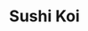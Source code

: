 ---
layout: place
title: "Sushi Koi"
permalink: /new-york/forest-hills/sushi-koi.html
stateAbbr: NY
stateName: New York
cityName: Forest Hills
seo:
  name: "Sushi Koi"
  type: Restaurant
  links: http://sushikoiny.com/
description: "Unpretentious place offering typical sushi & Japanese entrees, plus all-you-can-eat specials. Sushi Koi serves delicious sushi in Forest Hills, New York. Try fresh Japanese dishes for a great dining experience. Available for takeout, delivery, lunch, and dinner."
place_id: ChIJ-yMKWphgwokREQmPlSl4Cjg
photos:
  - name: >-
      places/ChIJ-yMKWphgwokREQmPlSl4Cjg/photos/AeeoHcKDWwdK8RMyJpJwGJt-mRrksWNYlAwEE296Xyf6ks5mttWILmXBMZ3Jge7VeG2-oLVqvk24mHYXBh01PnDlYXbDtYeOnkxuf-FfY6p8iaVNfRbhc2i3x2n25dIOXVtdtlza8t4yWWYoOq5u0tuDgbyM-LN4mR7RldpfnoSr6aR9obrNQAZtN3YJtLYf47IGR6Q4FyQpoor_wytrG6wekd1S0FGosouZR4EvZ3VWHm0JmUy-9ZTnkfl5_yzJOMe7WDYin4a6juloBMSv3kuZImkBX7sQRkDQD8cwQmWcA-MO1O9sjR1zXPzlcxGdbFH4SAVaTOJGqBwvOe-VfHirgVHQypQf7T07JUqDGX1C3SWzlJmrdPwQaa9SmAR_rt997vwFUqZM2iYPKNlYX1eS2WECAUxniSOGqu71iPNnLv8
    widthPx: 4032
    heightPx: 2268
    authorAttributions:
      - displayName: Todd Schultz
        uri: https://maps.google.com/maps/contrib/112608702894488288535
        photoUri: >-
          https://lh3.googleusercontent.com/a-/ALV-UjUWHO1Wg8rANkys4QimthzbAaIJDIhqJiuGPzyIaApwc5pXUzb5jA=s100-p-k-no-mo
    flagContentUri: >-
      https://www.google.com/local/imagery/report/?cb_client=maps_api_places.places_api&image_key=!1e10!2sCIHM0ogKEICAgID46OWLQA&hl=en-US
    googleMapsUri: >-
      https://www.google.com/maps/place//data=!3m4!1e2!3m2!1sCIHM0ogKEICAgID46OWLQA!2e10!4m2!3m1!1s0x89c260985a0a23fb:0x380a7829958f0911
  - name: >-
      places/ChIJ-yMKWphgwokREQmPlSl4Cjg/photos/AeeoHcJNP6L6NBwlARwg-Rq1sMylWvIp7MvRuB_lsA8SA79vdXFxM67jc86lsRKGqv1mT6r7ysT23b5nZcDVtbrfPCI2e7E5px3Sn-X8KMLnKche2aN6fvboUoPYn0nX65FT0bwcjk3Gu3H5NxW4awdRM-g7coRCsuOj7YsBFvqJbrPHGaKSbe0auyH4DSE0bydOjRBhmZEaeqSEyJr1HkMyRgOA9q6BSWXcymnTBcpAWBMOjjbZI-ZZM7Heyvz90pcbAc_l1RFFBVb84GOacq1YRnf2oZN2YkA4J16xoYQz2uLOguLJcVhkdrM4x-k4uh19NqcR5a7rRe2zmz6m2caL5z0rGv5JVlXrsLIg1ptKMfeKwdUcT2DVKqsVBjA5UhUQ-BFk74WhVgSAXTxJLshlE-1Euu512qa46C_tEVJFHBMoeArd
    widthPx: 4032
    heightPx: 3024
    authorAttributions:
      - displayName: Afnan Islam
        uri: https://maps.google.com/maps/contrib/104827440519552357327
        photoUri: >-
          https://lh3.googleusercontent.com/a-/ALV-UjUrHaIbxO978N9PJ_U726VKVGC67paVP-Rrj5AuPCE0yOqFL3xZ=s100-p-k-no-mo
    flagContentUri: >-
      https://www.google.com/local/imagery/report/?cb_client=maps_api_places.places_api&image_key=!1e10!2sCIHM0ogKEICAgICk4LHHqQE&hl=en-US
    googleMapsUri: >-
      https://www.google.com/maps/place//data=!3m4!1e2!3m2!1sCIHM0ogKEICAgICk4LHHqQE!2e10!4m2!3m1!1s0x89c260985a0a23fb:0x380a7829958f0911
  - name: >-
      places/ChIJ-yMKWphgwokREQmPlSl4Cjg/photos/AeeoHcJGTruvwc86zqzb9Zx2Dgzzo9P3NKEwINt7Wr_74iPjADhcaoR7MamuXP1kZjcTJ0k8QGquJKry4Dvrj07bj-z3UNrji3q13MLlOtlL51WyJSaHM0ontkZCjlZ64ycH0bLEGSBFbNRLwBNDo-JtQJUKxW2SV7g_Ci6Vk9fmslCnCd547gDFYMRVMGphKmolgJUFvOLEUj-zoPxSezlltfA6bLlDCxt8ASy4aVhoTE50w8kCRADvLgNcSBKMjeOsbUTol7SL8LBYYjV1MD40HPyDdwXyNvIApnbUuM5Es3VzY35v6y-L7PqNRlBiEPyByM58AosWiXlplDXJeVBpuO7MIo6LjppptsCuTQd9sgg0FgLZh0n_Gv3fdBxGuG35jEo_2-hFYszl1jHIJ69K0w5_P6pZlnDy9VtYoHsWzghRwRD5d5vuEBOWXTJZFgxS
    widthPx: 4000
    heightPx: 3000
    authorAttributions:
      - displayName: Mike Schnall
        uri: https://maps.google.com/maps/contrib/118263344668799873283
        photoUri: >-
          https://lh3.googleusercontent.com/a-/ALV-UjUZcSfZBDNWd5MeMpN8v8fykcg5GoOfIx0dMOjC_ey0ZSrcw_55nw=s100-p-k-no-mo
    flagContentUri: >-
      https://www.google.com/local/imagery/report/?cb_client=maps_api_places.places_api&image_key=!1e10!2sCIABIhAA3ilW-yR_E2foB1sACajD&hl=en-US
    googleMapsUri: >-
      https://www.google.com/maps/place//data=!3m4!1e2!3m2!1sCIABIhAA3ilW-yR_E2foB1sACajD!2e10!4m2!3m1!1s0x89c260985a0a23fb:0x380a7829958f0911
  - name: >-
      places/ChIJ-yMKWphgwokREQmPlSl4Cjg/photos/AeeoHcJTOfiq8V32yrfBnjfDGiUWcGENeJzHCjZyrQ7k8qKkZfM3DeU1zc1EdxIA8RDfHeT7T4jQIrDqXhaE5af5htKqxKTMD9De7B-OBrVjGmG_TbSKOsh-6O37eRN0D5UJCHowXOC1PtN3A2SYZyy4w8OkgfuSzxRix2rmIEQra3apY7mIqUbV52t4l6rGNAoQS__62VEmVqXxiRPvWNHKMp_Ne49zVAU4LAbpzS8h2IrDo_zl5qNVQV-Yo28pdUYYkLBevqfunslbPEhNjuI_HObObbnbpWWGWcMIDfrykbDpY-RO4CizvNi2Tr59JAhp2JMK9ctLMZG7j4C51QjJ_Cfgdblmv0TDF9sokTtwcnvdNyiEPm1wQ45Z85iTRYDJwfb0Ut_ZER_Wtj5g9FnpsllnqNKLbLaJOhAZJR5BM4aVYyRI
    widthPx: 4032
    heightPx: 3024
    authorAttributions:
      - displayName: Kamolidin Muminov
        uri: https://maps.google.com/maps/contrib/112101578599334794111
        photoUri: >-
          https://lh3.googleusercontent.com/a-/ALV-UjUIzUn5J_yxbtoSbNnEXRrETIacup-7nePs_FECydwR1Jh41zv4=s100-p-k-no-mo
    flagContentUri: >-
      https://www.google.com/local/imagery/report/?cb_client=maps_api_places.places_api&image_key=!1e10!2sCIHM0ogKEICAgICj7ZX3rwE&hl=en-US
    googleMapsUri: >-
      https://www.google.com/maps/place//data=!3m4!1e2!3m2!1sCIHM0ogKEICAgICj7ZX3rwE!2e10!4m2!3m1!1s0x89c260985a0a23fb:0x380a7829958f0911
  - name: >-
      places/ChIJ-yMKWphgwokREQmPlSl4Cjg/photos/AeeoHcLV3wpyXnpXi-4fJmV8OcqdZvqE2SrmUeQ_xREH0VkEu1o7R1A6SWeY-8i5GlGWhGqxXO-d2nXc7vgDrYB1Pvyw4qKydq0lSumiW3lXnZCeHEEoI55uejI1Mz2oF6xlr2TJ5p8PuztbyESY0SUUckikdlq9Wx6aRMf9gE960uyuC6tNhUX_AiwHQ9iDI0RXMhHj4Y0ZqyY89Sp-MtLuO4KssdRdjjgoOujj5tJWjHcxtZQrM_EZFlDvqVoLYdqenER_ZZIWbSvwUB2tXE4YiGyICGEZwqY-SiQ_oM6Guz4aekmLZWF7IsiNisLO5KCuQj5faXF1zh0-SjqMX3vYuDu5TmUNxthttbFbrJ2zvSe8GxayMXREo1-_N9t0djI9iKRWZRDixoWmLZ2cwQ5qTxl8rSVIHUij5JkiLcUgVgY
    widthPx: 3648
    heightPx: 2052
    authorAttributions:
      - displayName: Francis
        uri: https://maps.google.com/maps/contrib/101319210064018101158
        photoUri: >-
          https://lh3.googleusercontent.com/a/ACg8ocLpFmD4sniEj812-OPBZHrK6ng4sD-FrHhjSlkdlGeGo4S9cAV-=s100-p-k-no-mo
    flagContentUri: >-
      https://www.google.com/local/imagery/report/?cb_client=maps_api_places.places_api&image_key=!1e10!2sCIHM0ogKEICAgMCAovneIw&hl=en-US
    googleMapsUri: >-
      https://www.google.com/maps/place//data=!3m4!1e2!3m2!1sCIHM0ogKEICAgMCAovneIw!2e10!4m2!3m1!1s0x89c260985a0a23fb:0x380a7829958f0911
  - name: >-
      places/ChIJ-yMKWphgwokREQmPlSl4Cjg/photos/AeeoHcJnnRW9J5RHyINcb7CPbvKWjH_vTaCSRjUS1Yns8i_QL4W2ENXey1Ng-BBwlj92__2_9rCn7Gsz_0CC4Y94kajif8fVJiqsI0QezO8kJL9YWaEhuS4m_FlU2Z7SwhBgwrQ2Z_X3w8VTe2p7M7dXmZU2YUwmKomONIV0ZRXKGLmkg7xOTvgfJQB7i6tZSw_-b4EtgbBCeMzrRMZtkS1KQJj8EtqSN7EB2YeS6-shojCM7-54UQVtju4z6ON2vRZW7qiXB2jRgTo-3BngR5rOmzbiWUruIi7j68sXZcGMs7vc0j1i04YXyJrq5z0lpM8EDSodHJBLVAM_fnE-X-AUbyZVp4RSb03GhhnDVnM_VQSUErNgO6RHyjnhr2Eajk0E61ocIbINDdavoiPAbNkh2K5pFwJyjlymTPMMyGUYP2xTqHw
    widthPx: 3648
    heightPx: 2052
    authorAttributions:
      - displayName: Francis
        uri: https://maps.google.com/maps/contrib/101319210064018101158
        photoUri: >-
          https://lh3.googleusercontent.com/a/ACg8ocLpFmD4sniEj812-OPBZHrK6ng4sD-FrHhjSlkdlGeGo4S9cAV-=s100-p-k-no-mo
    flagContentUri: >-
      https://www.google.com/local/imagery/report/?cb_client=maps_api_places.places_api&image_key=!1e10!2sCIHM0ogKEICAgMCAovnewwE&hl=en-US
    googleMapsUri: >-
      https://www.google.com/maps/place//data=!3m4!1e2!3m2!1sCIHM0ogKEICAgMCAovnewwE!2e10!4m2!3m1!1s0x89c260985a0a23fb:0x380a7829958f0911
  - name: >-
      places/ChIJ-yMKWphgwokREQmPlSl4Cjg/photos/AeeoHcLU2YcQ7EWpJYrwlLD1z_psJ4t7cDS1E0v3Ux797p_SVC05KWSj2Sxkz5G7OFefj1W3bUJWK-O4unTnWjIRvp9G_vNXqd_SiKcqFzjtnBOGlUfMVl4feblHR04TSyIrfH9Qip_U_uxMPjssPO2_wZN1Lc5zABRHMUrzgWDNo8yEnL_8yy_818tQMjdnzNn6RjjISt4j_JkNm9l3Dg_hU_-yOHTSprh9P9RfnGPcUbFduMm7DPX0BudAMfw4Xz1YdKJw420BGfNzs9E6329Dn8i7xFejsVnrcBbaceZ1DXWwA8gmxUU4qFs3UkvyTECdE3Z_GpyjnDYdI9zLe5ZWYpUpG-H4gaxHFHdC1n9jOsQ6A_0Mkcuaip0_syobW6zv_PGJOrb4Mawyfbw52dyYLHhSHyCirGSUGCyjH09oy3LPLKgI
    widthPx: 4000
    heightPx: 3000
    authorAttributions:
      - displayName: Marty Seiler
        uri: https://maps.google.com/maps/contrib/107831234014576111981
        photoUri: >-
          https://lh3.googleusercontent.com/a-/ALV-UjUf0bNvh3J4K7I_ulijVHv7pRRpkd-OgmmOfFxI-_MQF3oXg8Nt=s100-p-k-no-mo
    flagContentUri: >-
      https://www.google.com/local/imagery/report/?cb_client=maps_api_places.places_api&image_key=!1e10!2sCIHM0ogKEICAgICV6tOTjwE&hl=en-US
    googleMapsUri: >-
      https://www.google.com/maps/place//data=!3m4!1e2!3m2!1sCIHM0ogKEICAgICV6tOTjwE!2e10!4m2!3m1!1s0x89c260985a0a23fb:0x380a7829958f0911
  - name: >-
      places/ChIJ-yMKWphgwokREQmPlSl4Cjg/photos/AeeoHcIkQM6RHZuON6UPnWDggThjStgGGrMMCdoS8WkN60CDit2JjrG1hgJ2U7obJEJJoKQhrsCJpXXNAJU5VG2G3TxMfNwrjcSYVVc_0VK8Ajr0mBtYc9Zpec9O_UAH0LUSmtFC4iNuLXDUs1D6OsHDhnnd7izLoz2ip9PkS7sf50ZkdNePJAu12f647uOVfx-fpxWjTdwHlJwoNx7F91lK4ZJZnAX5oVIzcDQxtARjpqqFM1RpJephW8wDPA_Yzc3Gi2NzAhIC-inRHjz7YV_IHgEStHe1swOvXVRMdpLCQwT-pzIdw0m5j4OrYXVMKPW_c_s1aQ1YqpPcswo3C3E7eOUwrFQFZdzOkZjSELcEe2L7WzjdnG5fp0o98YvlTLBhFNVtw-bfz8SlXAN9PantrsFnz4ogjwUz04Uvt9FzRuU
    widthPx: 3024
    heightPx: 4032
    authorAttributions:
      - displayName: A. R.
        uri: https://maps.google.com/maps/contrib/102592607972982385283
        photoUri: >-
          https://lh3.googleusercontent.com/a-/ALV-UjVN3LhIaT7dHN48UjKa38g8L9eJiAWVa2yzQfxBzxNx27OnPXfXEw=s100-p-k-no-mo
    flagContentUri: >-
      https://www.google.com/local/imagery/report/?cb_client=maps_api_places.places_api&image_key=!1e10!2sCIHM0ogKEICAgIC4-oCcfg&hl=en-US
    googleMapsUri: >-
      https://www.google.com/maps/place//data=!3m4!1e2!3m2!1sCIHM0ogKEICAgIC4-oCcfg!2e10!4m2!3m1!1s0x89c260985a0a23fb:0x380a7829958f0911
  - name: >-
      places/ChIJ-yMKWphgwokREQmPlSl4Cjg/photos/AeeoHcLylO6VT12kpRL7S_-JE2Og4ppduG_SPZswwmb3czV1lDs95WhznBLuDOaAZOWZzydfXHgQJAvJnujAhvbHYdGKeAtgQCtxZjxgMITwmXUvnSqiMJXrY-MTBsYsPqh6iEELL0drw-N6ogko-XofHp65CYSTmJ_mJnOgXB-gsa3Ckgk_iG5d7y0tRQDTotEWznKZMtdPXw9PrSIuWYXwE-LuBbwhYJMoVu_DsPxIEvxhCbGO55ObKAI0Qf3e3WGrw3Y6UlCOlv1Ceuasr5i_g-z-h3C8pE5NzHG-C-f5u7DUwF79Gb_NkA5U6nu9zLFzKQTqonNKYm8-Hz-oc0jSDkyCull8ti3v-PKeNzocAYUuLNkqr62QqttX6gSQR-Ysq1Yrf9aisKkAyOTeB0RxMnaLJXCccuTTlX3tNZPGQqzhvFDt
    widthPx: 4640
    heightPx: 2610
    authorAttributions:
      - displayName: David
        uri: https://maps.google.com/maps/contrib/112457196852369248414
        photoUri: >-
          https://lh3.googleusercontent.com/a-/ALV-UjXZrBpzSX85InRX8-3qUJn7GaTbDYvpuj_Nliz0YaPiQpkua09U=s100-p-k-no-mo
    flagContentUri: >-
      https://www.google.com/local/imagery/report/?cb_client=maps_api_places.places_api&image_key=!1e10!2sCIHM0ogKEICAgID4oaabngE&hl=en-US
    googleMapsUri: >-
      https://www.google.com/maps/place//data=!3m4!1e2!3m2!1sCIHM0ogKEICAgID4oaabngE!2e10!4m2!3m1!1s0x89c260985a0a23fb:0x380a7829958f0911
  - name: >-
      places/ChIJ-yMKWphgwokREQmPlSl4Cjg/photos/AeeoHcLEylJt2y1aRS1kGscgg56G-GoWDnoeCNpAnecJwCpXaaJLn3gbqcFK-u2QMm3IM1tc37gSCv5GOFr7yqBIYGZFYHK7VU1CKiVUrlWaBWJNlLxCeCSDlEmO1uw4Krk9C9q0bBcjfRCBvsU5C3vpvdV7kS1aOwld66zCBqClcl1TvZvjV2ZFzZhRpmUe2k50yUdmqtui75QurF-cuuQ2oGR8e46TIz50ZU14AweRpz3GDVyNvK-iZ7DSLAce-IIErek891xGmuuUMNPG2cCoK34RgHKi9B8hm9PaOUwytxNOhwhhhqz5iVrgN2iuUORW-93o822ju15oXZD52KvHYPDGx-tgNggQbBWlT5hkg0498IN6M7hWbKJ893uaTl_jq9cld6fFrHA4SLdVHfZ2N9yUADisb1OGL-wlJjyuCRYasczc
    widthPx: 2560
    heightPx: 1920
    authorAttributions:
      - displayName: S Primo
        uri: https://maps.google.com/maps/contrib/106287927987793484059
        photoUri: >-
          https://lh3.googleusercontent.com/a-/ALV-UjUnZKyvsjo_4WMg3vnXewMmQidOYR9yrWT0YEG_Y_t6uXZJlZFQ7g=s100-p-k-no-mo
    flagContentUri: >-
      https://www.google.com/local/imagery/report/?cb_client=maps_api_places.places_api&image_key=!1e10!2sCIHM0ogKEICAgICky-ak0QE&hl=en-US
    googleMapsUri: >-
      https://www.google.com/maps/place//data=!3m4!1e2!3m2!1sCIHM0ogKEICAgICky-ak0QE!2e10!4m2!3m1!1s0x89c260985a0a23fb:0x380a7829958f0911
address: 116-37 Queens Blvd, Forest Hills, NY 11375, USA
street: 116-37 Queens Blvd
city: Forest Hills
state: NY
zip: '11375'
country: USA
neighborhood: Forest Hills
latitude: '40.715827'
longitude: '-73.832441'
accessibility_options:
  wheelchairAccessibleEntrance: true
  wheelchairAccessibleRestroom: true
  wheelchairAccessibleSeating: true
business_status: OPERATIONAL
name: Sushi Koi
google_maps_links:
  directionsUri: >-
    https://www.google.com/maps/dir//''/data=!4m7!4m6!1m1!4e2!1m2!1m1!1s0x89c260985a0a23fb:0x380a7829958f0911!3e0
  placeUri: https://maps.google.com/?cid=4038172135889242385
  writeAReviewUri: >-
    https://www.google.com/maps/place//data=!4m3!3m2!1s0x89c260985a0a23fb:0x380a7829958f0911!12e1
  reviewsUri: >-
    https://www.google.com/maps/place//data=!4m4!3m3!1s0x89c260985a0a23fb:0x380a7829958f0911!9m1!1b1
  photosUri: >-
    https://www.google.com/maps/place//data=!4m3!3m2!1s0x89c260985a0a23fb:0x380a7829958f0911!10e5
primary_type: Sushi Restaurant
opening_hours:
  regular: null
  current: null
secondary_opening_hours:
  regular:
    weekdayDescriptions: null
    type: null
  current:
    weekdayDescriptions: null
    type: null
phone: (718) 261-8932
price_level: PRICE_LEVEL_INEXPENSIVE
price_range: $10 &ndash; $20
rating: '3.9'
rating_count: 166
website: http://sushikoiny.com/
reviews:
  - name: >-
      places/ChIJ-yMKWphgwokREQmPlSl4Cjg/reviews/ChdDSUhNMG9nS0VJQ0FnTURBMXYyX3ZRRRAB
    relativePublishTimeDescription: 2 months ago
    rating: 1
    text:
      text: >-
        The worst restaurant I have ever been to.

        My son and I went to this restaurant today. The server here had an
        extremely bad attitude. I think she might be the owner. We waited for
        half an hour but our food still hadn’t arrived. My son was very hungry.
        I told her nicely that my son was very hungry and asked if they could
        prepare the food quickly. Then, she came over aggressively and blamed
        me, saying that if I was in a hurry, I should have told her in advance.


        At that time, only my son and I were in the restaurant—there were no
        other customers. She said they weren’t just serving me but also handling
        takeout orders. But shouldn’t she have informed me in advance, saying
        something like, ‘Sorry, we have a big takeout order to handle, so your
        food might be delayed’?


        I’m not the owner of this restaurant—how would I know they were working
        on a large order? It was their failure to communicate, yet she blamed me
        to my face. On top of that, she kept cursing me in Fuzhounese from the
        back, not realizing that I am also Fuzhounese and understood everything
        she said.


        If you want to run a business in Kew Gardens, you should first learn how
        to treat people properly.
      languageCode: en
    originalText:
      text: >-
        The worst restaurant I have ever been to.

        My son and I went to this restaurant today. The server here had an
        extremely bad attitude. I think she might be the owner. We waited for
        half an hour but our food still hadn’t arrived. My son was very hungry.
        I told her nicely that my son was very hungry and asked if they could
        prepare the food quickly. Then, she came over aggressively and blamed
        me, saying that if I was in a hurry, I should have told her in advance.


        At that time, only my son and I were in the restaurant—there were no
        other customers. She said they weren’t just serving me but also handling
        takeout orders. But shouldn’t she have informed me in advance, saying
        something like, ‘Sorry, we have a big takeout order to handle, so your
        food might be delayed’?


        I’m not the owner of this restaurant—how would I know they were working
        on a large order? It was their failure to communicate, yet she blamed me
        to my face. On top of that, she kept cursing me in Fuzhounese from the
        back, not realizing that I am also Fuzhounese and understood everything
        she said.


        If you want to run a business in Kew Gardens, you should first learn how
        to treat people properly.
      languageCode: en
    authorAttribution:
      displayName: yan chen
      uri: https://www.google.com/maps/contrib/110338357807088418731/reviews
      photoUri: >-
        https://lh3.googleusercontent.com/a/ACg8ocLfqcDOWf-V54pJY2YAaq9no35wGgzwJmXteiDQpBVggE6A=s128-c0x00000000-cc-rp-mo
    publishTime: '2025-02-08T20:25:21.284231Z'
    flagContentUri: >-
      https://www.google.com/local/review/rap/report?postId=ChdDSUhNMG9nS0VJQ0FnTURBMXYyX3ZRRRAB&d=17924085&t=1
    googleMapsUri: >-
      https://www.google.com/maps/reviews/data=!4m6!14m5!1m4!2m3!1sChdDSUhNMG9nS0VJQ0FnTURBMXYyX3ZRRRAB!2m1!1s0x89c260985a0a23fb:0x380a7829958f0911
  - name: >-
      places/ChIJ-yMKWphgwokREQmPlSl4Cjg/reviews/ChdDSUhNMG9nS0VJQ0FnSUNfN0lLZ29BRRAB
    relativePublishTimeDescription: 2 months ago
    rating: 1
    text:
      text: >-
        Server was rude and not attentive. Food was bland and portions are
        incredibly small. Avoid this place! Never offered to remake anything and
        the server threw the check at us at the end because we said we wanted
        her to take back a dish we didn't enjoy. We also would've gladly paid
        any difference for the price of the item we got instead.
      languageCode: en
    originalText:
      text: >-
        Server was rude and not attentive. Food was bland and portions are
        incredibly small. Avoid this place! Never offered to remake anything and
        the server threw the check at us at the end because we said we wanted
        her to take back a dish we didn't enjoy. We also would've gladly paid
        any difference for the price of the item we got instead.
      languageCode: en
    authorAttribution:
      displayName: Kimberly
      uri: https://www.google.com/maps/contrib/115367439191792923535/reviews
      photoUri: >-
        https://lh3.googleusercontent.com/a-/ALV-UjVIbG0n2OweG16YMJuM-MZrqCl9-ttPFioFuSYnKGqEgdlRBUaD=s128-c0x00000000-cc-rp-mo
    publishTime: '2025-01-14T03:02:45.183122Z'
    flagContentUri: >-
      https://www.google.com/local/review/rap/report?postId=ChdDSUhNMG9nS0VJQ0FnSUNfN0lLZ29BRRAB&d=17924085&t=1
    googleMapsUri: >-
      https://www.google.com/maps/reviews/data=!4m6!14m5!1m4!2m3!1sChdDSUhNMG9nS0VJQ0FnSUNfN0lLZ29BRRAB!2m1!1s0x89c260985a0a23fb:0x380a7829958f0911
  - name: >-
      places/ChIJ-yMKWphgwokREQmPlSl4Cjg/reviews/ChdDSUhNMG9nS0VJQ0FnTUNnbWJ2djVnRRAB
    relativePublishTimeDescription: a month ago
    rating: 1
    text:
      text: >-
        The food is great but the customer service is so bad it brings the
        rating down to a 1 star. The lady at the front is rude, delusional and
        downright stupid.
      languageCode: en
    originalText:
      text: >-
        The food is great but the customer service is so bad it brings the
        rating down to a 1 star. The lady at the front is rude, delusional and
        downright stupid.
      languageCode: en
    authorAttribution:
      displayName: Sifan A
      uri: https://www.google.com/maps/contrib/100170753356119585934/reviews
      photoUri: >-
        https://lh3.googleusercontent.com/a/ACg8ocLrJp-cMvJFdLvOyAgnMsLz_4ttFKzwgs4B_CZJ9HrkejevIg=s128-c0x00000000-cc-rp-mo
    publishTime: '2025-02-18T21:53:16.652206Z'
    flagContentUri: >-
      https://www.google.com/local/review/rap/report?postId=ChdDSUhNMG9nS0VJQ0FnTUNnbWJ2djVnRRAB&d=17924085&t=1
    googleMapsUri: >-
      https://www.google.com/maps/reviews/data=!4m6!14m5!1m4!2m3!1sChdDSUhNMG9nS0VJQ0FnTUNnbWJ2djVnRRAB!2m1!1s0x89c260985a0a23fb:0x380a7829958f0911
  - name: >-
      places/ChIJ-yMKWphgwokREQmPlSl4Cjg/reviews/ChdDSUhNMG9nS0VJQ0FnSUMtbHREUWx3RRAB
    relativePublishTimeDescription: 2 years ago
    rating: 5
    text:
      text: >-
        Excellent customer service, Tina always makes me feel at home when I’m
        there. They take great measures to ensure their quality of food is
        always fresh, taste is spectacular. Recommend!
      languageCode: en
    originalText:
      text: >-
        Excellent customer service, Tina always makes me feel at home when I’m
        there. They take great measures to ensure their quality of food is
        always fresh, taste is spectacular. Recommend!
      languageCode: en
    authorAttribution:
      displayName: Madee Zhang
      uri: https://www.google.com/maps/contrib/117377738915844693628/reviews
      photoUri: >-
        https://lh3.googleusercontent.com/a-/ALV-UjXvGEt0EkrPlMRNrwN0huWgjSSKoS0xdf5FV4NnNg8zMwoRR4k=s128-c0x00000000-cc-rp-mo
    publishTime: '2022-11-03T03:59:56.535308Z'
    flagContentUri: >-
      https://www.google.com/local/review/rap/report?postId=ChdDSUhNMG9nS0VJQ0FnSUMtbHREUWx3RRAB&d=17924085&t=1
    googleMapsUri: >-
      https://www.google.com/maps/reviews/data=!4m6!14m5!1m4!2m3!1sChdDSUhNMG9nS0VJQ0FnSUMtbHREUWx3RRAB!2m1!1s0x89c260985a0a23fb:0x380a7829958f0911
  - name: >-
      places/ChIJ-yMKWphgwokREQmPlSl4Cjg/reviews/ChdDSUhNMG9nS0VJQ0FnSUNycXBmd2x3RRAB
    relativePublishTimeDescription: 9 months ago
    rating: 2
    text:
      text: >-
        We walked into an empty restaurant on a Friday night and that should’ve
        been our first clue as to what to expect. The sushi was bearable at
        best. The shrimp in the sushi was not deveined and the food was hard to
        finish. We bought some rolls that were served hot that should not have
        been hot.. the fish looks grey and weeks old. The server was cordial but
        service was very slow, and she was on the phone for the most part. The
        server added 15% tip to our bill without our knowledge (party of
        four..)…when she did the absolute bare minimum…Do not recommend this
        place whatsoever.
      languageCode: en
    originalText:
      text: >-
        We walked into an empty restaurant on a Friday night and that should’ve
        been our first clue as to what to expect. The sushi was bearable at
        best. The shrimp in the sushi was not deveined and the food was hard to
        finish. We bought some rolls that were served hot that should not have
        been hot.. the fish looks grey and weeks old. The server was cordial but
        service was very slow, and she was on the phone for the most part. The
        server added 15% tip to our bill without our knowledge (party of
        four..)…when she did the absolute bare minimum…Do not recommend this
        place whatsoever.
      languageCode: en
    authorAttribution:
      displayName: Aiman Raisa
      uri: https://www.google.com/maps/contrib/108161735162952760552/reviews
      photoUri: >-
        https://lh3.googleusercontent.com/a-/ALV-UjVT8sVBMjTfYaXvnwd94ZleScEY-ZW7ogaLcOcqPM6nYl9ca_ViDQ=s128-c0x00000000-cc-rp-mo
    publishTime: '2024-07-06T01:53:04.219587Z'
    flagContentUri: >-
      https://www.google.com/local/review/rap/report?postId=ChdDSUhNMG9nS0VJQ0FnSUNycXBmd2x3RRAB&d=17924085&t=1
    googleMapsUri: >-
      https://www.google.com/maps/reviews/data=!4m6!14m5!1m4!2m3!1sChdDSUhNMG9nS0VJQ0FnSUNycXBmd2x3RRAB!2m1!1s0x89c260985a0a23fb:0x380a7829958f0911
parking_options:
  valetParking: false
payment_options:
  acceptsCreditCards: true
  acceptsDebitCards: true
  acceptsCashOnly: false
  acceptsNfc: true
allow_dogs: null
curbside_pickup: true
delivery: true
dine_in: true
good_for_children: true
good_for_groups: true
good_for_sports: false
live_music: false
menu_for_children: false
outdoor_seating: false
reservable: null
restroom: true
serves_beer: true
serves_breakfast: null
serves_brunch: null
serves_cocktails: null
serves_coffee: null
serves_dinner: true
serves_dessert: true
serves_lunch: true
serves_vegetarian_food: true
serves_wine: true
takeout: true
summary: >-
  Unpretentious place offering typical sushi & Japanese entrees, plus
  all-you-can-eat specials.

---